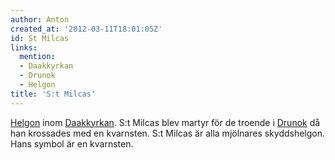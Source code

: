 ```yaml
---
author: Anton
created_at: '2012-03-11T18:01:05Z'
id: St Milcas
links:
  mention:
  - Daakkyrkan
  - Drunok
  - Helgon
title: 'S:t Milcas'
---
```


[Helgon] inom [Daakkyrkan]. S:t Milcas blev martyr för de troende i [Drunok] då han krossades med en
kvarnsten. S:t Milcas är alla mjölnares skyddshelgon. Hans symbol är en kvarnsten.

  [Helgon]: Helgon
  [Daakkyrkan]: Daakkyrkan
  [Drunok]: Drunok
